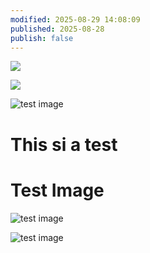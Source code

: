 ```yaml
---
modified: 2025-08-29 14:08:09
published: 2025-08-28
publish: false
---
```



![](static/images/myart-stiching-2-3.png)

![](./static/images/myart-stiching-2-3.png)




<img src="./static/images/myart-stiching-2-3.png" alt="test image">

# This si a test


# Test Image

![test image](static/images/myart-stiching-2-3.png)


![test image](static/images/myart-stiching-2-3.png)